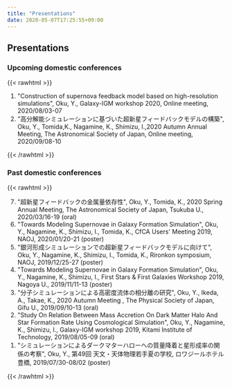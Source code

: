```yaml
---
title: "Presentations"
date: 2020-05-07T17:25:55+09:00
---
```


## Presentations

### Upcoming domestic conferences

{{< rawhtml >}}
<ol>
  <li>
  "Construction of supernova feedback model based on high-resolution simulations", Oku, Y., Galaxy-IGM workshop 2020, Online meeting, 2020/08/03-07
  </li>
  <li>
  "高分解能シミュレーションに基づいた超新星フィードバックモデルの構築", Oku, Y., Tomida,K., Nagamine, K., Shimizu, I.,2020 Autumn Annual Meeting, The Astronomical Society of Japan, Online meeting, 2020/09/08-10
  </li>
</ol>
{{< /rawhtml >}}

### Past domestic conferences

{{< rawhtml >}}
<ol reversed=reversed">
  <li>
  "超新星フィードバックの金属量依存性", Oku, Y., Tomida, K., 2020 Spring Annual Meeting, The Astronomical Society of Japan, Tsukuba U., 2020/03/16-19 (oral)
  </li><li>
  "Towards Modeling Supernovae in Galaxy Formation Simulation", Oku, Y., Nagamine, K., Shimizu, I., Tomida, K., CfCA Users' Meeting 2019, NAOJ, 2020/01/20-21 (poster)
  </li><li>
  "銀河形成シミュレーションでの超新星フィードバックモデルに向けて", Oku, Y., Nagamine, K., Shimizu, I., Tomida, K., Rironkon symposium, NAOJ, 2019/12/25-27 (poster)
  </li><li>
  "Towards Modeling Supernovae in Galaxy Formation Simulation", Oku, Y., Nagamine, K., Shimizu, I., First Stars & First Galaxies Workshop 2019, Nagoya U., 2019/11/11-13 (poster)
  </li><li>
  "分子シミュレーションによる高密度流体の相分離の研究", Oku, Y., Ikeda, A., Takae, K., 2020 Autumn Meeting , The Physical Society of Japan, Gifu U., 2019/09/10-13 (oral)
  </li><li>
  "Study On Relation Between Mass Accretion On Dark Matter Halo And Star Formation Rate Using Cosmological Simulation", Oku, Y., Nagamine, K., Shimizu, I., Galaxy-IGM workshop 2019, Kitami Institute of Technology, 2019/08/05-09 (oral)
  </li><li>
  "シミュレーションによるダークマターハローへの質量降着と星形成率の関係の考察", Oku, Y., 第49回 天文・天体物理若手夏の学校, ロワジールホテル豊橋, 2019/07/30-08/02 (poster)　
  </li>
</ol>
{{< /rawhtml >}}